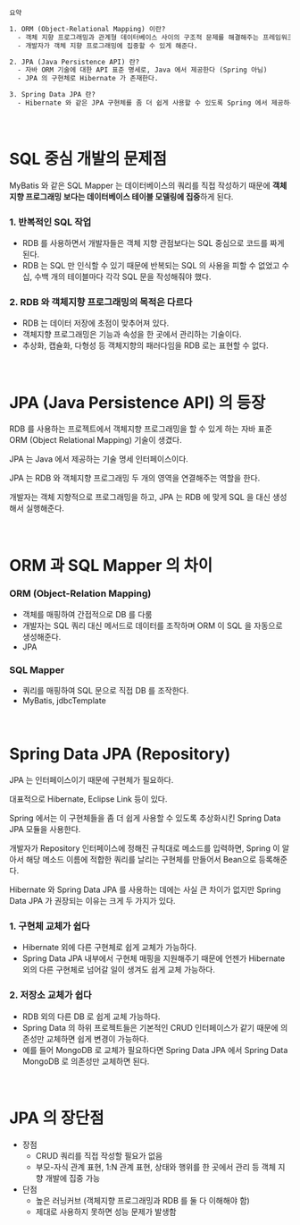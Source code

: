 ```html
요약

1. ORM (Object-Relational Mapping) 이란?
  - 객체 지향 프로그래밍과 관계형 데이터베이스 사이의 구조적 문제를 해결해주는 프레임워크
  - 개발자가 객체 지향 프로그래밍에 집중할 수 있게 해준다.

2. JPA (Java Persistence API) 란?
  - 자바 ORM 기술에 대한 API 표준 명세로, Java 에서 제공한다 (Spring 아님)
  - JPA 의 구현체로 Hibernate 가 존재한다.

3. Spring Data JPA 란?
  - Hibernate 와 같은 JPA 구현체를 좀 더 쉽게 사용할 수 있도록 Spring 에서 제공하는 모듈
```

<br>

# SQL 중심 개발의 문제점

MyBatis 와 같은 SQL Mapper 는 데이터베이스의 쿼리를 직접 작성하기 때문에 **객체지향 프로그래밍 보다는 데이터베이스 테이블 모델링에 집중**하게 된다.

### 1. 반복적인 SQL 작업

- RDB 를 사용하면서 개발자들은 객체 지향 관점보다는 SQL 중심으로 코드를 짜게 된다.
- RDB 는 SQL 만 인식할 수 있기 때문에 반복되는 SQL 의 사용을 피할 수 없었고 수십, 수백 개의 테이블마다 각각 SQL 문을 작성해줘야 했다.

### 2. RDB 와 객체지향 프로그래밍의 목적은 다르다

- RDB 는 데이터 저장에 초점이 맞추어져 있다.
- 객체지향 프로그래밍은 기능과 속성을 한 곳에서 관리하는 기술이다.
- 추상화, 캡슐화, 다형성 등 객체지향의 패러다임을 RDB 로는 표현할 수 없다.

<br>

# JPA (Java Persistence API) 의 등장

RDB 를 사용하는 프로젝트에서 객체지향 프로그래밍을 할 수 있게 하는 자바 표준 ORM (Object Relational Mapping) 기술이 생겼다.

JPA 는 Java 에서 제공하는 기술 명세 인터페이스이다.

JPA 는 RDB 와 객체지향 프로그래밍 두 개의 영역을 연결해주는 역할을 한다.

개발자는 객체 지향적으로 프로그래밍을 하고, JPA 는 RDB 에 맞게 SQL 을 대신 생성해서 실행해준다.

<br>

# ORM 과 SQL Mapper 의 차이

### ORM (Object-Relation Mapping)

- 객체를 매핑하여 간접적으로 DB 를 다룸
- 개발자는 SQL 쿼리 대신 메서드로 데이터를 조작하며 ORM 이 SQL 을 자동으로 생성해준다.
- JPA

### SQL Mapper

- 쿼리를 매핑하여 SQL 문으로 직접 DB 를 조작한다.
- MyBatis, jdbcTemplate

<br>

# Spring Data JPA (Repository)

JPA 는 인터페이스이기 때문에 구현체가 필요하다.

대표적으로 Hibernate, Eclipse Link 등이 있다.

Spring 에서는 이 구현체들을 좀 더 쉽게 사용할 수 있도록 추상화시킨 Spring Data JPA 모듈을 사용한다.

개발자가 Repository 인터페이스에 정해진 규칙대로 메소드를 입력하면, Spring 이 알아서 해당 메소드 이름에 적합한 쿼리를 날리는 구현체를 만들어서 Bean으로 등록해준다.

Hibernate 와 Spring Data JPA 를 사용하는 데에는 사실 큰 차이가 없지만 Spring Data JPA 가 권장되는 이유는 크게 두 가지가 있다.

### 1. 구현체 교체가 쉽다

- Hibernate 외에 다른 구현체로 쉽게 교체가 가능하다.
- Spring Data JPA 내부에서 구현체 매핑을 지원해주기 때문에 언젠가 Hibernate 외의 다른 구현체로 넘어갈 일이 생겨도 쉽게 교체 가능하다.

### 2. 저장소 교체가 쉽다

- RDB 외의 다른 DB 로 쉽게 교체 가능하다.
- Spring Data 의 하위 프로젝트들은 기본적인 CRUD 인터페이스가 같기 때문에 의존성만 교체하면 쉽게 변경이 가능하다.
- 예를 들어 MongoDB 로 교체가 필요하다면 Spring Data JPA 에서 Spring Data MongoDB 로 의존성만 교체하면 된다.

<br>

# JPA 의 장단점

- 장점
    - CRUD 쿼리를 직접 작성할 필요가 없음
    - 부모-자식 관계 표현, 1:N 관계 표현, 상태와 행위를 한 곳에서 관리 등 객체 지향 개발에 집중 가능
- 단점
    - 높은 러닝커브 (객체지향 프로그래밍과 RDB 를 둘 다 이해해야 함)
    - 제대로 사용하지 못하면 성능 문제가 발생함
